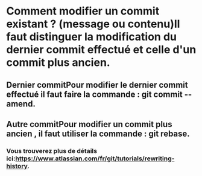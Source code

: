 # Comment modifier un commit existant ? (message ou contenu)Il faut distinguer la modification du dernier commit effectué et celle d'un commit plus ancien.

## Dernier commitPour modifier le dernier commit effectué il faut faire la commande : git commit --amend.

## Autre commitPour modifier un commit plus ancien , il faut utiliser la commande : git rebase.

### Vous trouverez plus de détails ici:https://www.atlassian.com/fr/git/tutorials/rewriting-history.
